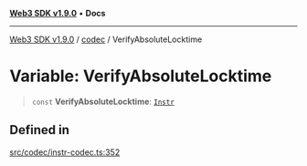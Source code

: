 [**Web3 SDK v1.9.0**](../../../README.md) • **Docs**

***

[Web3 SDK v1.9.0](../../../globals.md) / [codec](../README.md) / VerifyAbsoluteLocktime

# Variable: VerifyAbsoluteLocktime

> `const` **VerifyAbsoluteLocktime**: [`Instr`](../type-aliases/Instr.md)

## Defined in

[src/codec/instr-codec.ts:352](https://github.com/Mystic-Nayy/alephium-web3/blob/c1afd789a197ce5fe21f08c2965942090157c33d/packages/web3/src/codec/instr-codec.ts#L352)
